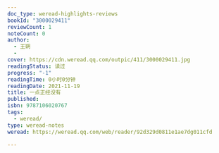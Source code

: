 ```yaml
---
doc_type: weread-highlights-reviews
bookId: "3000029411"
reviewCount: 1
noteCount: 0
author:
  - 王朔
  - 
cover: https://cdn.weread.qq.com/outpic/411/3000029411.jpg
readingStatus: 读过
progress: "-1"
readingTime: 0小时0分钟
readingDate: 2021-11-19
title: 一点正经没有
published: 
isbn: 9787106020767
tags:
  - weread/
type: weread-notes
weread: https://weread.qq.com/web/reader/92d329d0811e1ae7dg011cfd

---
```



